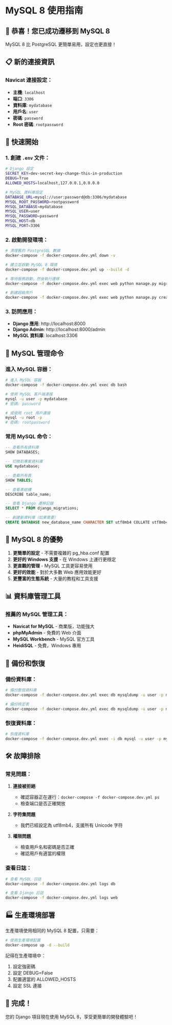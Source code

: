 # MySQL 8 使用指南

## 🎉 恭喜！您已成功遷移到 MySQL 8

MySQL 8 比 PostgreSQL 更簡單易用，設定也更直接！

## 📋 新的連接資訊

### Navicat 連接設定：
- **主機**: `localhost`
- **端口**: `3306`
- **資料庫**: `mydatabase`
- **用戶名**: `user`
- **密碼**: `password`
- **Root 密碼**: `rootpassword`

## 🚀 快速開始

### 1. 創建 `.env` 文件：

```bash
# Django 設定
SECRET_KEY=dev-secret-key-change-this-in-production
DEBUG=True
ALLOWED_HOSTS=localhost,127.0.0.1,0.0.0.0

# MySQL 資料庫設定
DATABASE_URL=mysql://user:password@db:3306/mydatabase
MYSQL_ROOT_PASSWORD=rootpassword
MYSQL_DATABASE=mydatabase
MYSQL_USER=user
MYSQL_PASSWORD=password
MYSQL_HOST=db
MYSQL_PORT=3306
```

### 2. 啟動開發環境：

```bash
# 清理舊的 PostgreSQL 數據
docker-compose -f docker-compose.dev.yml down -v

# 建立並啟動 MySQL 8 環境
docker-compose -f docker-compose.dev.yml up --build -d

# 等待服務啟動，然後執行遷移
docker-compose -f docker-compose.dev.yml exec web python manage.py migrate

# 創建超級用戶
docker-compose -f docker-compose.dev.yml exec web python manage.py createsuperuser
```

### 3. 訪問應用：

- **Django 應用**: http://localhost:8000
- **Django Admin**: http://localhost:8000/admin
- **MySQL 資料庫**: localhost:3306

## 🔧 MySQL 管理命令

### 進入 MySQL 容器：
```bash
# 進入 MySQL 容器
docker-compose -f docker-compose.dev.yml exec db bash

# 使用 MySQL 客戶端連接
mysql -u user -p mydatabase
# 密碼: password

# 或使用 root 用戶連接
mysql -u root -p
# 密碼: rootpassword
```

### 常用 MySQL 命令：
```sql
-- 查看所有資料庫
SHOW DATABASES;

-- 切換到專案資料庫
USE mydatabase;

-- 查看所有表
SHOW TABLES;

-- 查看表結構
DESCRIBE table_name;

-- 查看 Django 遷移記錄
SELECT * FROM django_migrations;

-- 創建新資料庫（如果需要）
CREATE DATABASE new_database_name CHARACTER SET utf8mb4 COLLATE utf8mb4_unicode_ci;
```

## 🎯 MySQL 8 的優勢

1. **更簡單的設定** - 不需要複雜的 pg_hba.conf 配置
2. **更好的 Windows 支援** - 在 Windows 上運行更穩定
3. **更直觀的管理** - MySQL 工具更容易使用
4. **更好的效能** - 對於大多數 Web 應用效能更好
5. **更豐富的生態系統** - 大量的教程和工具支援

## 📊 資料庫管理工具

### 推薦的 MySQL 管理工具：
- **Navicat for MySQL** - 商業版，功能強大
- **phpMyAdmin** - 免費的 Web 介面
- **MySQL Workbench** - MySQL 官方工具
- **HeidiSQL** - 免費，Windows 專用

## 🔄 備份和恢復

### 備份資料庫：
```bash
# 備份整個資料庫
docker-compose -f docker-compose.dev.yml exec db mysqldump -u user -p mydatabase > backup.sql

# 備份特定表
docker-compose -f docker-compose.dev.yml exec db mysqldump -u user -p mydatabase table_name > table_backup.sql
```

### 恢復資料庫：
```bash
# 恢復資料庫
docker-compose -f docker-compose.dev.yml exec -i db mysql -u user -p mydatabase < backup.sql
```

## 🛠️ 故障排除

### 常見問題：

1. **連接被拒絕**
   - 確認容器正在運行：`docker-compose -f docker-compose.dev.yml ps`
   - 檢查端口是否正確開放

2. **字符集問題**
   - 我們已經設定為 utf8mb4，支援所有 Unicode 字符

3. **權限問題**
   - 檢查用戶名和密碼是否正確
   - 確認用戶有適當的權限

### 查看日誌：
```bash
# 查看 MySQL 日誌
docker-compose -f docker-compose.dev.yml logs db

# 查看 Django 日誌
docker-compose -f docker-compose.dev.yml logs web
```

## 🏭 生產環境部署

生產環境使用相同的 MySQL 8 配置，只需要：

```bash
# 使用生產環境配置
docker-compose up -d --build
```

記得在生產環境中：
1. 設定強密碼
2. 設定 DEBUG=False
3. 配置適當的 ALLOWED_HOSTS
4. 設定 SSL 連接

## 🎊 完成！

您的 Django 項目現在使用 MySQL 8，享受更簡單的開發體驗吧！ 